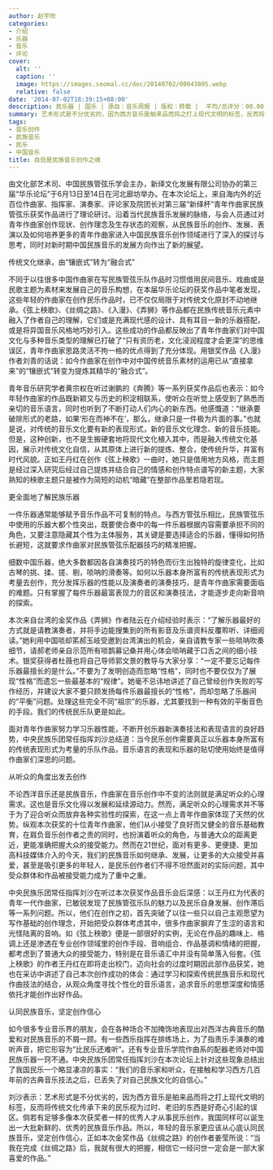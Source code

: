 ```yaml
---
author: 赵宇欣
categories:
- 介绍
- 乐器
- 音乐
- 评论
cover:
  alt: ''
  caption: ''
  image: https://images.soomal.cc/doc/20140702/00043805.webp
  relative: false
date: '2014-07-02T18:39:15+08:00'
description: 民乐器 | 国乐 | 源自：音乐周报 | 版权：转载 |  平均/总评分：00.00/0
summary: 艺术形式是不分优劣的，因为西方音乐是舶来品而将之打上现代文明的标签，反而将传统文化传承下来的民乐视为过时、老旧的东西是好奇心引起的误区。倘若有足够多像本次获奖者一样的优秀人才从事民乐创作，我国同样可以诞生出一大批新鲜的、优秀的民族音乐作品。所以，年轻的音乐家更应该从心底认同民族音乐，坚定创作信心……
tags:
- 音乐创作
- 民族音乐
- 民乐
- 中国音乐
title: 自信是民族音乐创作之魂
---
```


由文化部艺术司、中国民族管弦乐学会主办，新绎文化发展有限公司协办的第三届“华乐论坛”于6月13日至14日在河北廊坊举办。在本次论坛上，来自海内外的近百位作曲家、指挥家、演奏家、评论家及院团长对第三届“新绎杯”青年作曲家民族管弦乐获奖作品进行了理论研讨。沿着当代民族音乐发展的脉络，与会人员通过对青年作曲家创作现状、创作理念及生存状态的观察，从民族音乐的创作、发展、表演以及如何培养更多的青年作曲家进入中国民族音乐创作领域进行了深入的探讨与思考，同时对新时期中国民族音乐的发展方向作出了新的展望。

传统文化继承，由“镶嵌式”转为“融合式”

不同于以往很多中国作曲家在写民族管弦乐队作品时习惯借用民间音乐、戏曲或是民歌主题为素材来发展自己的音乐构想，在本届华乐论坛的获奖作品中笔者发现，这些年轻的作曲家在创作民乐作品时，已不仅仅局限于对传统文化原封不动地继承。《弦上秧歌》、《丝绸之路》、《入漫》、《弄狮》等作品都在民族传统音乐元素中融入了作者自己的理解，它们或是充满现代感的设计、具有耳目一新的乐器搭配，或是将异国音乐风格地巧妙引入。这些成功的作品都反映出了青年作曲家们对中国文化与多种音乐类型的理解已打破了“只有资历老，文化浸润程度才会更深”的思维误区，青年作曲家思路灵活不拘一格的优点得到了充分体现。用银奖作品《入漫》作者刘青的话说：如今作曲家在创作中对中国传统音乐素材的运用已从“直接拿来”的“镶嵌式”转变为提炼其精华的“融合式”。

青年音乐研究学者黄宗权在听过谢鹏的《奔腾》等一系列获奖作品后也表示：如今年轻作曲家的作品既新颖又与历史的积淀相联系，使听众在听觉上感受到了熟悉而亲切的音乐语言，同时也听到了不断打动人们内心的新东西。他感慨道：“继承要破除形式的老路，如果‘形在而神不在’，那么，继承只是一件极为片面的事。”也就是说，对传统的音乐文化要有新的表现形式，新的音乐文化理念、新的音乐技能。但是，这种创新，也不是生搬硬套地将现代文化植入其中，而是融入传统文化基因，展示对传统文化自信，从其原体上进行新的提炼、整合，使传统升华，并富有时代风貌。正如王丹红在创作《弦上秧歌》一曲时，她只是借用地方风格，而主题是经过深入研究后经过自己提炼并结合自己的情感和创作特点谱写的新主题，大家熟知的秧歌主题只是被作为简短的动机“暗藏”在整部作品里若隐若现。

更全面地了解民族乐器
 
一件乐器通常能够赋予音乐作品不可复制的特点。与西方管弦乐相比，民族管弦乐中使用的乐器大都个性突出，既要使合奏中的每一件乐器根据内容需要承担不同的角色，又要注意隐藏其个性为主体服务，其关键是要选择适合的乐器，懂得如何扬长避短，这就要求作曲家对民族管弦乐配器技巧的精准把握。

细数中国乐器，绝大多数都因各自演奏技巧的特色而衍生出独特的旋律变化，比如古琴的挑、揉、搓、剔，唢呐的滑奏等。如何以乐器本身所富有的传统表现形式为考量去创作，充分发挥乐器的性能以及演奏者的演奏技巧，是青年作曲家需要面临的难题。只有掌握了每件乐器最富表现力的音区和演奏技法，才能逐步走向新音响的探索。

本次来自台湾的金奖作品《弄狮》作者陆云在介绍经验时表示：“了解乐器最好的方式就是请教演奏者，并将手边能搜集到的所有影音及乐谱资料反覆聆听、详细阅读。”她利用中国唢却笫郝玉岐受邀到台湾演出的机会，亲自请教专家一些唢呐吹奏细节，请郝老师亲自示范所有唢鹊募记桑并用心体会唢呐藏于口舌之间的细小技术。银奖获得者杜薇也将自己导师郭文景的教导与大家分享：“一定不要忘记每件乐器最擅长的是什么。”不要为了发明创造而忽略“性格”，同时也不要仅仅为了展现“性格”而遗忘一些最基本的“规律”。她毫不忌讳地讲述了自己曾经创作失败的写作经历，并建议大家不要只顾发扬每件乐器最擅长的“性格”，而却忽略了乐器间的“平衡”问题。处理这些完全不同“祖宗”的乐器，尤其要找到一种有效的平衡音色的手段。我们的传统民乐队更是如此。

面对青年作曲家努力学习乐器性能，不断开创乐器新演奏技法和表现语言的良好趋势，中央民族乐团常任指挥刘沙总结道：当今民乐创作需要真正以乐器本身所富有的传统表现形式为考量的乐队作品，音乐语言的表现和乐器的贴切使用始终是值得作曲家们深思的问题。

从听众的角度出发去创作

不论西洋音乐还是民族音乐，作曲家在音乐创作中不变的法则就是满足听众的心理需求。这也是音乐文化得以发展和延续源动力。然而，满足听众的心理需求并不等于为了迎合听众而放弃各种实验性的探索，在这一点上青年作曲家体现了天然的优势。纵观本次获奖的十位青年作曲家，他们从小接受了良好而又健全的音乐基础教育，在肩负音乐创作者之责的同时，也扮演着听众的角色，与普通大众的距离更近，更能准确把握大众的接受能力。然而在21世纪，面对有更多、更便捷、更加高科技媒体介入的今天，我们的民族音乐如何继承、发展，让更多的大众接受并喜爱，甚至是吸引更多的年轻人，是民乐创作者们不得不坦然面对的实际问题，其中受众群体和作品被接受能力成为了重中之重。

中央民族乐团常任指挥刘沙在听过本次获奖作品音乐会后深感：以王丹红为代表的青年一代作曲家，已敏锐发现了民族管弦乐队的魅力以及民乐自身发展、创作滞后等一系列问题。所以，他们在创作之初，首先突破了以往一些只以自己主观愿望为写作基础的创作理念，开始把受众群体考虑其中，很多作曲家摒弃了生涩的语言和光怪陆离的音响。如《弦上秧歌》便是一部很好的实例，无论在作品的趣味上、格调上还是渗透在专业创作领域里的创作手段、音响组合、作品基调和情绪的把握，都考虑到了普通大众的接受能力，特别是在音乐语汇中并没有简单落入俗套。《弦上秧歌》的作者王丹红在即将走出校门，迈向社会的过度时期因此部作品获奖，她也在采访中讲述了自己本次创作成功的体会：通过学习和探索传统民族音乐和现代作曲技法的结合，从观众角度寻找个性化的音乐语言，追求音乐的思想深度和情感依托才能创作出好作品。

认同民族音乐，坚定创作信心
 
如今很多专业音乐界的朋友，会在各种场合不加掩饰地表现出对西洋古典音乐的酷爱和对民族音乐的不屑一顾。有一些西乐指挥在排练场上，为了指责乐手演奏的难听声音，把它形容为“比民乐还难听”。还有专业音乐学院作曲系的配器老师对中国民族乐器一窍不通。中央民族乐团常任指挥刘沙在本次论坛上针对这些现象总结出了我国民乐一个略显凄凉的事实：“我们的音乐家和听众，在接触和学习西方几百年前的古典音乐技法之后，已丢失了对自己民族文化的自信心。”

刘沙表示：艺术形式是不分优劣的，因为西方音乐是舶来品而将之打上现代文明的标签，反而将传统文化传承下来的民乐视为过时、老旧的东西是好奇心引起的误区。倘若有足够多像本次获奖者一样的优秀人才从事民乐创作，我国同样可以诞生出一大批新鲜的、优秀的民族音乐作品。所以，年轻的音乐家更应该从心底认同民族音乐，坚定创作信心，正如本次金奖作品《丝绸之路》的创作者姜莹所说：“当我在完成《丝绸之路》后，我就有很大的把握，相信它一经问世一定会是一部大家喜爱的作品。”